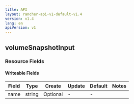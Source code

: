 ```yaml
---
title: API
layout: rancher-api-v1-default-v1.4
version: v1.4
lang: en
apiVersion: v1
---
```


## volumeSnapshotInput



### Resource Fields

#### Writeable Fields

Field | Type | Create | Update | Default | Notes
---|---|---|---|---|---
name | string | Optional | - | - | 



<br>
